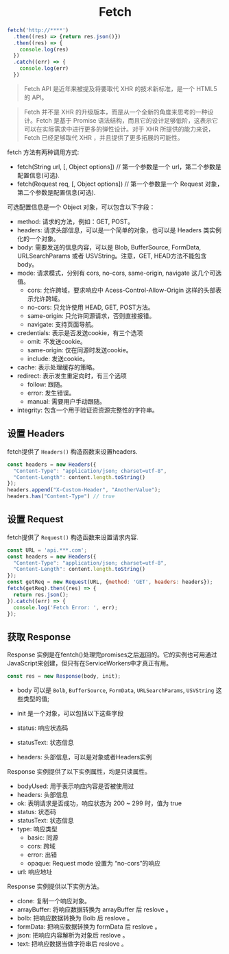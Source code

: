 # <center>Fetch</center>

```js
fetch('http://****')
  .then((res) => {return res.json()})
  .then((res) => {
  	console.log(res)
  })
  .catch((err) => {
  	console.log(err)
  })
```

>Fetch API 是近年来被提及将要取代 XHR 的技术新标准，是一个 HTML5 的 API。

>Fetch 并不是 XHR 的升级版本，而是从一个全新的角度来思考的一种设计。Fetch 是基于 Promise 语法结构，而且它的设计足够低阶，这表示它可以在实际需求中进行更多的弹性设计。对于 XHR 所提供的能力来说，Fetch 已经足够取代 XHR ，并且提供了更多拓展的可能性。


fetch 方法有两种调用方式:

- fetch(String url, [, Object options]) // 第一个参数是一个 url，第二个参数是配置信息(可选).
- fetch(Request req, [, Object options]) // 第一个参数是一个 Request 对象，第二个参数是配置信息(可选).


可选配置信息是一个 Object 对象，可以包含以下字段：

- method: 请求的方法，例如：GET, POST。
- headers: 请求头部信息，可以是一个简单的对象，也可以是 Headers 类实例化的一个对象。
- body: 需要发送的信息内容，可以是 Blob, BufferSource, FormData, URLSearchParams 或者 USVString。注意，GET, HEAD方法不能包含body。
- mode: 请求模式，分别有 cors, no-cors, same-origin, navigate 这几个可选值。
	- cors: 允许跨域，要求响应中 Acess-Control-Allow-Origin 这样的头部表示允许跨域。
	- no-cors: 只允许使用 HEAD, GET, POST方法。
	- same-origin: 只允许同源请求，否则直接报错。
	- navigate: 支持页面导航。
- credentials: 表示是否发送cookie，有三个选项
	- omit: 不发送cookie。
	- same-origin: 仅在同源时发送cookie。
	- include: 发送cookie。
- cache: 表示处理缓存的策略。
- redirect: 表示发生重定向时，有三个选项
	- follow: 跟随。
	- error: 发生错误。
	- manual: 需要用户手动跟随。
- integrity: 包含一个用于验证资资源完整性的字符串。


## 设置 Headers

fetch提供了 `Headers()` 构造函数来设置headers.

```js
const headers = new Headers({
  "Content-Type": "application/json; charset=utf-8",
  "Content-Length": content.length.toString()
});
headers.append("X-Custom-Header", "AnotherValue");
headers.has("Content-Type") // true
```

## 设置 Request
fetch提供了 `Request()` 构造函数来设置请求内容.

```js
const URL = 'api.***.com';
const headers = new Headers({
  "Content-Type": "application/json; charset=utf-8",
  "Content-Length": content.length.toString()
});
const getReq = new Request(URL, {method: 'GET', headers: headers});
fetch(getReq).then((res) => {
  return res.json();
}).catch((err) => {
  console.log('Fetch Error: ', err);
});
```

## 获取 Response

Response 实例是在fentch()处理完promises之后返回的。它的实例也可用通过JavaScript来创建，但只有在ServiceWorkers中才真正有用。

```js
const res = new Response(body, init);
```

- body 可以是 `Bolb`, `BufferSource`, `FormData`, `URLSearchParams`, `USVString` 这些类型的值;  
- init 是一个对象，可以包括以下这些字段

- status: 响应状态码
- statusText: 状态信息
- headers: 头部信息，可以是对象或者Headers实例



Response 实例提供了以下实例属性，均是只读属性。

- bodyUsed: 用于表示响应内容是否被使用过
- headers: 头部信息
- ok: 表明请求是否成功，响应状态为 200 ~ 299 时，值为 true
- status: 状态码
- statusText: 状态信息
- type: 响应类型
	- basic: 同源
	- cors: 跨域
	- error: 出错
	- opaque: Request mode 设置为 “no-cors”的响应
- url: 响应地址



Response 实例提供以下实例方法。

- clone: 复制一个响应对象。
- arrayBuffer: 将响应数据转换为 arrayBuffer 后 reslove 。
- bolb: 把响应数据转换为 Bolb 后 reslove 。
- formData: 把响应数据转换为 formData 后 reslove 。
- json: 把响应内容解析为对象后 reslove 。
- text: 把响应数据当做字符串后 reslove 。





<Valine></Valine>
